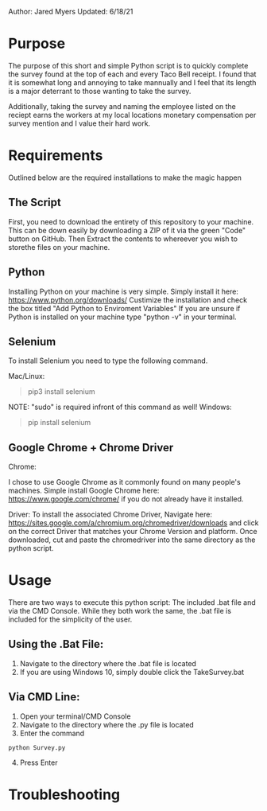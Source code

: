 Author: Jared Myers
Updated: 6/18/21

# Purpose

The purpose of this short and simple Python script is to quickly complete the survey found at the top of each and every Taco Bell receipt. I found that it is somewhat long and annoying to take mannually and I feel that its length is a major deterrant to those wanting to take the survey.

Additionally, taking the survey and naming the employee listed on the reciept earns the workers at my local locations monetary compensation per survey mention and I value their hard work.

# Requirements

Outlined below are the required installations to make the magic happen
## The Script
First, you need to download the entirety of this repository to your machine. This can be down easily by downloading a ZIP of it via the green "Code" button on GitHub. Then Extract the contents to whereever you wish to storethe files on your machine.

## Python
Installing Python on your machine is very simple. Simply install it here: https://www.python.org/downloads/ Custimize the installation and check the box titled "Add Python to Enviroment Variables"
If you are unsure if Python is installed on your machine type "python -v" in your terminal. 
## Selenium
To install Selenium you need to type the following command.

Mac/Linux: 
>pip3 install selenium

NOTE: "sudo" is required infront of this command as well!
Windows: 
>pip install selenium
## Google Chrome + Chrome Driver
Chrome:

I chose to use Google Chrome as it commonly found on many people's machines. Simple install Google Chrome here: https://www.google.com/chrome/ if you do not already have it installed.

Driver: 
To install the associated Chrome Driver, Navigate here: https://sites.google.com/a/chromium.org/chromedriver/downloads and click on the correct Driver that matches your Chrome Version and platform. Once downloaded, cut and paste the chromedriver into the same directory as the python script.

# Usage

There are two ways to execute this python script: The included .bat file and via the CMD Console. While they both work the same, the .bat file is included for the simplicity of the user.

## Using the .Bat File:
 1. Navigate to the directory where the .bat file is located
 2. If you are using Windows 10, simply double click the TakeSurvey.bat
## Via CMD Line:
1. Open your terminal/CMD Console
2. Navigate to the directory where the .py file is located
3. Enter the command 
```
python Survey.py
```
4. Press Enter
# Troubleshooting
